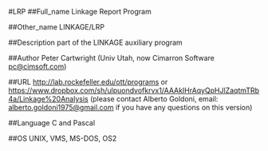 #LRP
##Full_name
Linkage Report Program

##Other_name
LINKAGE/LRP

##Description
part of the LINKAGE auxiliary program

##Author
Peter Cartwright (Univ Utah, now Cimarron Software [pc@cimsoft.com](mailto:pc@cimsoft.com))

##URL
http://lab.rockefeller.edu/ott/programs or https://www.dropbox.com/sh/ulpuondvofkrvx1/AAAkIHrAqyQpHJlZaqtmTRb4a/Linkage%20Analysis (please contact Alberto Goldoni, email: alberto.goldoni1975@gmail.com if you have any questions on this version)

##Language
C and Pascal

##OS
UNIX, VMS, MS-DOS, OS2


